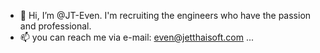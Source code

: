 - 👋 Hi, I’m @JT-Even. I'm recruiting the engineers who have the passion and professional.
- 📫 you can reach me via e-mail: even@jetthaisoft.com ...

<!---
JT-Even/JT-Even is a ✨ special ✨ repository because its `README.md` (this file) appears on your GitHub profile.
You can click the Preview link to take a look at your changes.
--->
